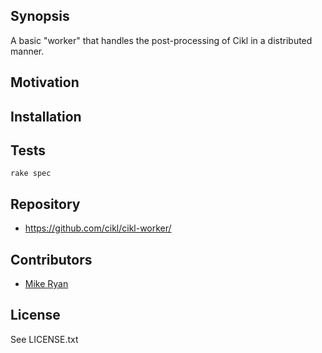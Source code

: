 ## Synopsis

A basic "worker" that handles the post-processing of Cikl in a distributed
manner.

## Motivation

## Installation

## Tests

```
rake spec
```

## Repository

* https://github.com/cikl/cikl-worker/

## Contributors

* [Mike Ryan](https://github.com/justfalter)

## License

See LICENSE.txt
